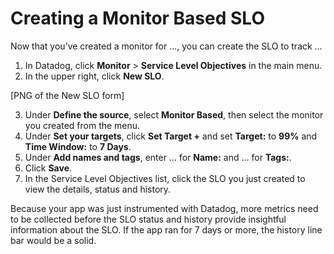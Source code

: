 # Creating a Monitor Based SLO

Now that you’ve created a monitor for …, you can create the SLO to track …

1. In Datadog, click **Monitor** > **Service Level Objectives** in the main menu.
2. In the upper right, click **New SLO**. 

[PNG of the New SLO form]

3. Under **Define the source**, select **Monitor Based**, then select the monitor you created from the menu.
4. Under **Set your targets**, click **Set Target +** and set **Target:** to **99%** and **Time Window:** to **7 Days**.
5. Under **Add names and tags**, enter … for **Name:** and … for **Tags:**.
6. Click **Save**.
7. In the Service Level Objectives list, click the SLO you just created to view the details, status and history.

Because your app was just instrumented with Datadog, more metrics need to be collected before the SLO status and history provide insightful information about the SLO. If the app ran for 7 days or more, the history line bar would be a solid.